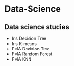 # Data-Science

## Data science studies

* Iris Decision Tree
* Iris K-means
* FMA Decision Tree
* FMA Random Forest
* FMA KNN
